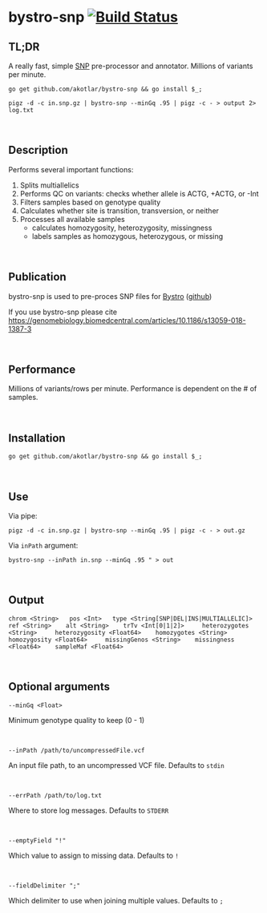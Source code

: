 # bystro-snp [![Build Status](https://travis-ci.org/akotlar/bystro-snp.svg?branch=master)](https://travis-ci.org/akotlar/bystro-snp)

## TL;DR

A really fast, simple [SNP](http://www.pnas.org/content/114/10/E1923) pre-processor and annotator. Millions of variants per minute.

```shell
go get github.com/akotlar/bystro-snp && go install $_;

pigz -d -c in.snp.gz | bystro-snp --minGq .95 | pigz -c - > output 2> log.txt
```

<br>

## Description



Performs several important functions:
1) Splits multiallelics
2) Performs QC on variants: checks whether allele is ACTG, +ACTG, or -Int
3) Filters samples based on genotype quality
4) Calculates whether site is transition, transversion, or neither
5) Processes all available samples
    - calculates homozygosity, heterozygosity, missingness
    - labels samples as homozygous, heterozygous, or missing

<br>

## Publication

bystro-snp is used to pre-proces SNP files for [Bystro](https://bystro.io) ([github](https://github.com/akotlar/bystro))

If you use bystro-snp please cite https://genomebiology.biomedcentral.com/articles/10.1186/s13059-018-1387-3 

<br>

## Performance
Millions of variants/rows per minute. Performance is dependent on the # of samples.

<br>

## Installation

```shell
go get github.com/akotlar/bystro-snp && go install $_;
```

<br>

## Use

Via pipe:
```shell
pigz -d -c in.snp.gz | bystro-snp --minGq .95 | pigz -c - > out.gz
```

Via ```inPath``` argument:
```shell
bystro-snp --inPath in.snp --minGq .95 " > out
```

<br>

## Output
```tsv
chrom <String>   pos <Int>   type <String[SNP|DEL|INS|MULTIALLELIC]>    ref <String>    alt <String>    trTv <Int[0|1|2]>     heterozygotes <String>     heterozygosity <Float64>    homozygotes <String>     homozygosity <Float64>     missingGenos <String>    missingness <Float64>    sampleMaf <Float64>
```

<br>

## Optional arguments

```shell
--minGq <Float>
```

Minimum genotype quality to keep (0 - 1)

<br>

```shell
--inPath /path/to/uncompressedFile.vcf
```

An input file path, to an uncompressed VCF file. Defaults to `stdin`

<br>

```shell
--errPath /path/to/log.txt
```

Where to store log messages. Defaults to `STDERR`

<br>

```shell
--emptyField "!"
```

Which value to assign to missing data. Defaults to `!`

<br>

```shell
--fieldDelimiter ";"
```

Which delimiter to use when joining multiple values. Defaults to `;`
